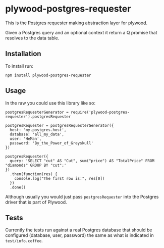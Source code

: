 # plywood-postgres-requester

This is the [Postgres](https://www.postgres.com/) requester making abstraction layer for [plywood](https://github.com/implydata/plywood).

Given a Postgres query and an optional context it return a Q promise that resolves to the data table.

## Installation

To install run:

```
npm install plywood-postgres-requester
```

## Usage

In the raw you could use this library like so:

```
postgresRequesterGenerator = require('plywood-postgres-requester').postgresRequester

postgresRequester = postgresRequesterGenerator({
  host: 'my.postgres.host',
  database: 'all_my_data',
  user: 'HeMan',
  password: 'By_the_Power_of_Greyskull'
})

postgresRequester({
  query: 'SELECT "cut" AS "Cut", sum("price") AS "TotalPrice" FROM "diamonds" GROUP BY "cut";'
})
  .then(function(res) {
    console.log("The first row is:", res[0])
  })
  .done()
```

Although usually you would just pass `postgresRequester` into the Postgres driver that is part of Plywood.

## Tests

Currently the tests run against a real Postgres database that should be configured (database, user, password) the same as
what is indicated in `test/info.coffee`.

